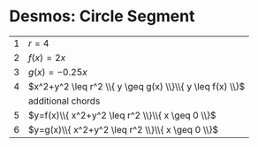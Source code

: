 # Desmos: Circle Segment

| | |
|--|--|
| 1 | $r=4$ |
| 2 | $f(x)=2x$ |
| 3 | $g(x)=-0.25x$ |
| 4 | $x^2+y^2 \leq r^2 \\{ y \geq g(x) \\}\\{ y \leq f(x) \\}$ |
| | additional chords |
| 5 | $y=f(x)\\{ x^2+y^2 \leq r^2 \\}\\{ x \geq 0 \\}$ |
| 6 | $y=g(x)\\{ x^2+y^2 \leq r^2 \\}\\{ x \geq 0 \\}$ |
